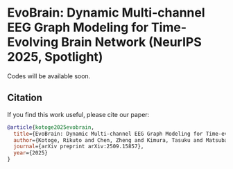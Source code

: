 # EvoBrain: Dynamic Multi-channel EEG Graph Modeling for Time-Evolving Brain Network (NeurIPS 2025, Spotlight)

Codes will be available soon.


## Citation

If you find this work useful, please cite our paper:
```bibtex
@article{kotoge2025evobrain,
  title={EvoBrain: Dynamic Multi-channel EEG Graph Modeling for Time-evolving Brain Network},
  author={Kotoge, Rikuto and Chen, Zheng and Kimura, Tasuku and Matsubara, Yasuko and Yanagisawa, Takufumi and Kishima, Haruhiko and Sakurai, Yasushi},
  journal={arXiv preprint arXiv:2509.15857},
  year={2025}
}
```
